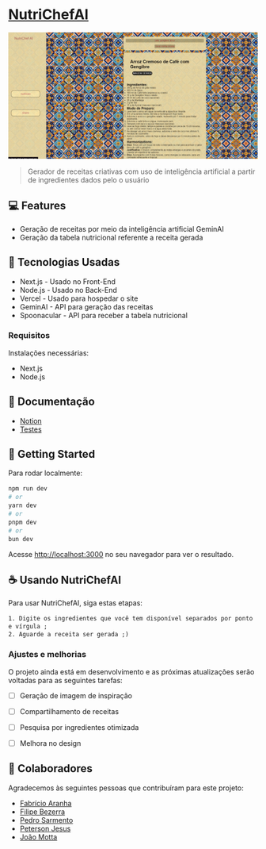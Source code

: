 # [NutriChefAI](https://nutri-chef-ai-beta.vercel.app)

<img src="public/images/imagem_demonstração.jpg" alt="imagem demonstração">

> Gerador de receitas criativas com uso de inteligência artificial a partir de ingredientes dados pelo o usuário

## 💻 Features

- Geração de receitas por meio da inteligência artificial GeminAI
- Geração da tabela nutricional referente a receita gerada

## 💾 Tecnologias Usadas

* Next.js - Usado no Front-End
* Node.js - Usado no Back-End
* Vercel - Usado para hospedar o site
* GeminAI - API para geração das receitas
* Spoonacular - API para receber a tabela nutricional

### Requisitos

Instalações necessárias:
- Next.js
- Node.js

## 📄 Documentação

- [Notion](https://www.notion.so/1590783275138090b2d2f478101145fa?v=1590783275138017a4a0000c3647d569&pvs=4)
- [Testes](https://docs.google.com/spreadsheets/d/1Co-iR-LIZq3Fb5Oy5G3Q3eMxrkGUHZewUSCtDUKMNWE/edit?usp=sharing)

## 🚀 Getting Started

Para rodar localmente:

```bash
npm run dev
# or
yarn dev
# or
pnpm dev
# or
bun dev
```

Acesse [http://localhost:3000](http://localhost:3000) no seu navegador para ver o resultado.

## ☕ Usando NutriChefAI

Para usar NutriChefAI, siga estas etapas:

```
1. Digite os ingredientes que você tem disponível separados por ponto e vírgula ;
2. Aguarde a receita ser gerada ;)
```

### Ajustes e melhorias

O projeto ainda está em desenvolvimento e as próximas atualizações serão voltadas para as seguintes tarefas:

- [ ] Geração de imagem de inspiração
- [ ] Compartilhamento de receitas
- [ ] Pesquisa por ingredientes otimizada
- [ ] Melhora no design


## 🤝 Colaboradores

Agradecemos às seguintes pessoas que contribuíram para este projeto:

- [Fabrício Aranha <fa3>](https://github.com/Faranha300)
- [Filipe Bezerra <fbms>](https://github.com/BezerraFilipe)
- [Pedro Sarmento <phsp>](https://github.com/PedroSarment)
- [Peterson Jesus <pjfm>](https://github.com/Petersonnave)
- [João Motta <jmsm3>](https://github.com/jmsmotta)

